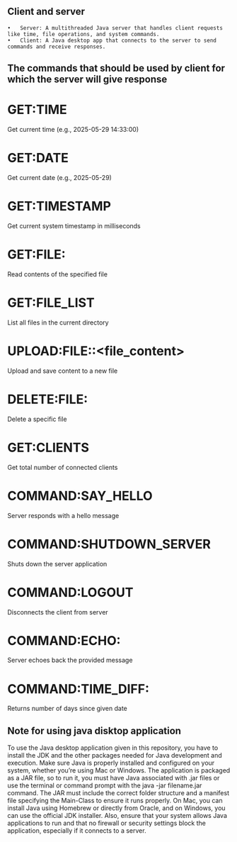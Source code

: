 ## Client and server
	•	Server: A multithreaded Java server that handles client requests like time, file operations, and system commands.
	•	Client: A Java desktop app that connects to the server to send commands and receive responses.




 ## The commands that should be used by client for which the server will give response
 
# GET:TIME                                                
Get current time (e.g., 2025-05-29 14:33:00)
# GET:DATE               
Get current date (e.g., 2025-05-29)
# GET:TIMESTAMP                                            
Get current system timestamp in milliseconds
# GET:FILE:<filename>                                      
Read contents of the specified file
# GET:FILE_LIST                                            
List all files in the current directory
# UPLOAD:FILE:<filename>:<file_content>                    
Upload and save content to a new file
# DELETE:FILE:<filename>                                  
 Delete a specific file
# GET:CLIENTS                                             
 Get total number of connected clients
# COMMAND:SAY_HELLO                                       
 Server responds with a hello message
# COMMAND:SHUTDOWN_SERVER                                 
 Shuts down the server application
# COMMAND:LOGOUT                                          
 Disconnects the client from server
# COMMAND:ECHO:<message>                                  
 Server echoes back the provided message
# COMMAND:TIME_DIFF:<yyyy-MM-dd>                          
 Returns number of days since given date


## Note for using java disktop application
To use the Java desktop application given in this repository, you have to install the JDK and the other packages needed for Java development and execution. Make sure Java is properly installed and configured on your system, whether you’re using Mac or Windows. The application is packaged as a JAR file, so to run it, you must have Java associated with .jar files or use the terminal or command prompt with the java -jar filename.jar command. The JAR must include the correct folder structure and a manifest file specifying the Main-Class to ensure it runs properly. On Mac, you can install Java using Homebrew or directly from Oracle, and on Windows, you can use the official JDK installer. Also, ensure that your system allows Java applications to run and that no firewall or security settings block the application, especially if it connects to a server.